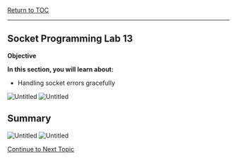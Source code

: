 <a href="https://github.com/CyberTrainingUSAF/04-IDE-s-and-Algorithms-Pt.-1/blob/master/00-Table-of-Contents.md" rel="Return to TOC"> Return to TOC </a>

---

## Socket Programming Lab 13

**Objective**

**In this section, you will learn about:**
* Handling socket errors gracefully

![Untitled](https://user-images.githubusercontent.com/47218652/60993650-7ccd1800-a314-11e9-8cad-4a79f8533580.png)
![Untitled](https://user-images.githubusercontent.com/47218652/60993705-9a9a7d00-a314-11e9-8f99-e7808ce1d7df.png)

## Summary

![Untitled](https://user-images.githubusercontent.com/47218652/60993777-bdc52c80-a314-11e9-9c38-55c6648f4d43.png)
![Untitled](https://user-images.githubusercontent.com/47218652/60993823-d46b8380-a314-11e9-9f04-f6fc181af0d1.png)

<a href="https://github.com/CyberTrainingUSAF/04-IDE-s-and-Algorithms-Pt.-1/blob/master/01_pseudocode/03_Structure.md" > Continue to Next Topic </a>
